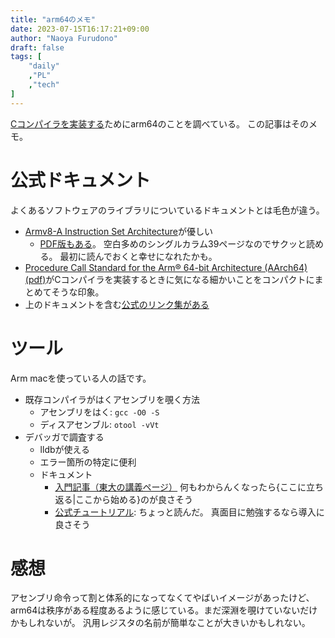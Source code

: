 ```yaml
---
title: "arm64のメモ"
date: 2023-07-15T16:17:21+09:00
author: "Naoya Furudono"
draft: false
tags: [
    "daily"
    ,"PL"
    ,"tech"
]
---
```


[Cコンパイラを実装する](https://github.com/naoyafurudono/comp)ためにarm64のことを調べている。
この記事はそのメモ。

# 公式ドキュメント

よくあるソフトウェアのライブラリについているドキュメントとは毛色が違う。

- [Armv8-A Instruction Set Architecture](https://developer.arm.com/documentation/den0024/a/An-Introduction-to-the-ARMv8-Instruction-Sets)が優しい
  - [PDF版もある](https://developer.arm.com/-/media/Arm%20Developer%20Community/PDF/Learn%20the%20Architecture/Armv8-A%20Instruction%20Set%20Architecture.pdf?revision=ebf53406-04fd-4c67-a485-1b329febfb3e)。
    空白多めのシングルカラム39ページなのでサクッと読める。
    最初に読んでおくと幸せになれたかも。
- [Procedure Call Standard for the Arm® 64-bit Architecture (AArch64) (pdf)](https://github.com/ARM-software/abi-aa/releases/download/2023Q1/aapcs64.pdf)がCコンパイラを実装するときに気になる細かいことをコンパクトにまとめてそうな印象。
- 上のドキュメントを含む[公式のリンク集がある](https://github.com/ARM-software/abi-aa/releases)

# ツール

Arm macを使っている人の話です。

- 既存コンパイラがはくアセンブリを覗く方法
  - アセンブリをはく: `gcc -O0 -S`
  - ディスアセンブル: `otool -vVt`
- デバッガで調査する
  - lldbが使える
  - エラー箇所の特定に便利
  - ドキュメント
    - [入門記事（東大の講義ページ）](http://www.den.t.u-tokyo.ac.jp/ad_prog/debug/)
      何もわからんくなったら{ここに立ち返る|ここから始める}のが良さそう
    - [公式チュートリアル](https://lldb.llvm.org/use/tutorial.html): ちょっと読んだ。
      真面目に勉強するなら導入に良さそう

# 感想

アセンブリ命令って割と体系的になってなくてやばいイメージがあったけど、
arm64は秩序がある程度あるように感じている。まだ深淵を覗けていないだけかもしれないが。
汎用レジスタの名前が簡単なことが大きいかもしれない。

